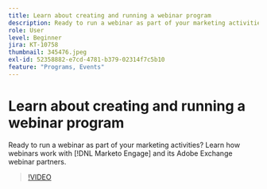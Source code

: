 ```yaml
---
title: Learn about creating and running a webinar program
description: Ready to run a webinar as part of your marketing activities? Learn how webinars work with [!DNL Marketo Engage] and its Adobe Exchange webinar partners.
role: User
level: Beginner
jira: KT-10758
thumbnail: 345476.jpeg
exl-id: 52358882-e7cd-4781-b379-02314f7c5b10
feature: "Programs, Events"
---
```

# Learn about creating and running a webinar program

Ready to run a webinar as part of your marketing activities? Learn how webinars work with [!DNL Marketo Engage] and its Adobe Exchange webinar partners.

>[!VIDEO](https://video.tv.adobe.com/v/345476/?quality=12&learn=on)
